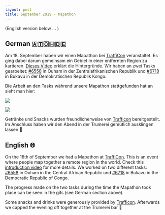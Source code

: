 ```yaml
---
layout: post
title: September 2019 - Mapathon
---
```

(English version below ... )

## German 🇦🇹🇨🇭🇩🇪

Am 18. September haben wir einen Mapathon bei [TraffiCon](https://www.openstreetmap.org/?mlat=47.80948&mlon=13.03079#map=19/47.80948/13.03079) veranstaltet. Es ging dabei darum gemeinsam ein Gebiet in einer entfernten Region zu kartieren. [Dieses Video](https://www.youtube.com/watch?v=pAcsCmvG2hs) erklärt die Hintergründe. Wir haben an zwei Tasks gearbeitet: [#6558](https://tasks.hotosm.org/project/6558) in Ouham in der Zentralafrikanischen Republik und [#6718](https://tasks.hotosm.org/project/6718) in Bukavu in der Demokratischen Republik Kongo.

Die Arbeit an den Tasks während unsere Mapathon stattgefunden hat an sieht man hier:

![]({{site.baseurl}}/img/2019-09-18_Ouham_6558.gif)

![]({{site.baseurl}}/img/2019-09-18_Bukavu_6718.gif)

Getränke und Snacks wurden freundlicherweise von [Trafficon](https://www.trafficon.eu/) bereitgestellt. Im Anschluss haben wir den Abend in der Trumerei gemütlich ausklingen lassen 🍻


## English 🌐

On the 18th of September we had a Mapathon at [TraffiCon](https://www.openstreetmap.org/?mlat=47.80948&mlon=13.03079#map=19/47.80948/13.03079). This is an event where people map together a remote region in the world. Check this [introduction video](https://www.youtube.com/watch?v=pAcsCmvG2hs) for more details. We worked on two different tasks: [#6558](https://tasks.hotosm.org/project/6558) in Ouham in the Central African Republic und [#6718](https://tasks.hotosm.org/project/6718) in Bukavu in the Democratic Republic of Congo.

The progress made on the two tasks during the time the Mapathon took place can be seen in the gifs (see German section above).

Some snacks and drinks were generously provided by [Trafficon](https://www.trafficon.eu/). Afterwards we capped the evening off together at the Trumerei bar 🍻
